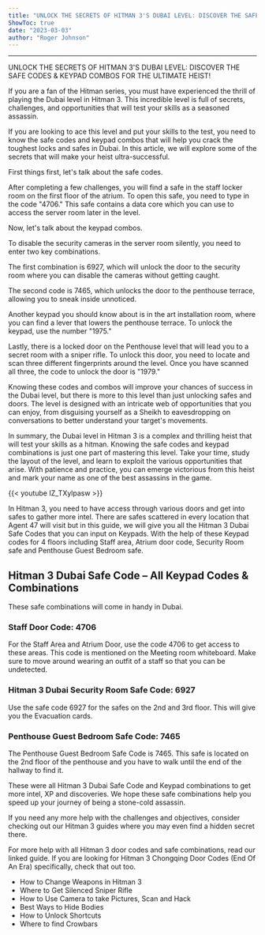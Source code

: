 ```yaml
---
title: "UNLOCK THE SECRETS OF HITMAN 3'S DUBAI LEVEL: DISCOVER THE SAFE CODES & KEYPAD COMBOS FOR THE ULTIMATE HEIST!"
ShowToc: true 
date: "2023-03-03"
author: "Roger Johnson"
---
```

*****
UNLOCK THE SECRETS OF HITMAN 3'S DUBAI LEVEL: DISCOVER THE SAFE CODES & KEYPAD COMBOS FOR THE ULTIMATE HEIST!

If you are a fan of the Hitman series, you must have experienced the thrill of playing the Dubai level in Hitman 3. This incredible level is full of secrets, challenges, and opportunities that will test your skills as a seasoned assassin.

If you are looking to ace this level and put your skills to the test, you need to know the safe codes and keypad combos that will help you crack the toughest locks and safes in Dubai. In this article, we will explore some of the secrets that will make your heist ultra-successful.

First things first, let's talk about the safe codes.

After completing a few challenges, you will find a safe in the staff locker room on the first floor of the atrium. To open this safe, you need to type in the code "4706." This safe contains a data core which you can use to access the server room later in the level.

Now, let's talk about the keypad combos.

To disable the security cameras in the server room silently, you need to enter two key combinations.

The first combination is 6927, which will unlock the door to the security room where you can disable the cameras without getting caught.

The second code is 7465, which unlocks the door to the penthouse terrace, allowing you to sneak inside unnoticed.

Another keypad you should know about is in the art installation room, where you can find a lever that lowers the penthouse terrace. To unlock the keypad, use the number "1975."

Lastly, there is a locked door on the Penthouse level that will lead you to a secret room with a sniper rifle. To unlock this door, you need to locate and scan three different fingerprints around the level. Once you have scanned all three, the code to unlock the door is "1979."

Knowing these codes and combos will improve your chances of success in the Dubai level, but there is more to this level than just unlocking safes and doors. The level is designed with an intricate web of opportunities that you can enjoy, from disguising yourself as a Sheikh to eavesdropping on conversations to better understand your target's movements.

In summary, the Dubai level in Hitman 3 is a complex and thrilling heist that will test your skills as a hitman. Knowing the safe codes and keypad combinations is just one part of mastering this level. Take your time, study the layout of the level, and learn to exploit the various opportunities that arise. With patience and practice, you can emerge victorious from this heist and mark your name as one of the best assassins in the game.

{{< youtube IZ_TXylpasw >}} 



In Hitman 3, you need to have access through various doors and get into safes to gather more intel. There are safes scattered in every location that Agent 47 will visit but in this guide, we will give you all the Hitman 3 Dubai Safe Codes that you can input on Keypads. With the help of these Keypad codes for 4 floors including Staff area, Atrium door code, Security Room safe and Penthouse Guest Bedroom safe.
 
## Hitman 3 Dubai Safe Code – All Keypad Codes & Combinations
 
These safe combinations will come in handy in Dubai.
 

 
### Staff Door Code: 4706
 
For the Staff Area and Atrium Door, use the code 4706 to get access to these areas. This code is mentioned on the Meeting room whiteboard. Make sure to move around wearing an outfit of a staff so that you can be undetected.
 
### Hitman 3 Dubai Security Room Safe Code: 6927
 
Use the safe code 6927 for the safes on the 2nd and 3rd floor. This will give you the Evacuation cards.
 
### Penthouse Guest Bedroom Safe Code: 7465
 
The Penthouse Guest Bedroom Safe Code is 7465. This safe is located on the 2nd floor of the penthouse and you have to walk until the end of the hallway to find it.
 
These were all Hitman 3 Dubai Safe Code and Keypad combinations to get more intel, XP and discoveries. We hope these safe combinations help you speed up your journey of being a stone-cold assassin.
 
If you need any more help with the challenges and objectives, consider checking out our Hitman 3 guides where you may even find a hidden secret there.
 
For more help with all Hitman 3 door codes and safe combinations, read our linked guide. If you are looking for Hitman 3 Chongqing Door Codes (End Of An Era) specifically, check that out too.
 
- How to Change Weapons in Hitman 3
 - Where to Get Silenced Sniper Rifle
 - How to Use Camera to take Pictures, Scan and Hack
 - Best Ways to Hide Bodies
 - How to Unlock Shortcuts
 - Where to find Crowbars





